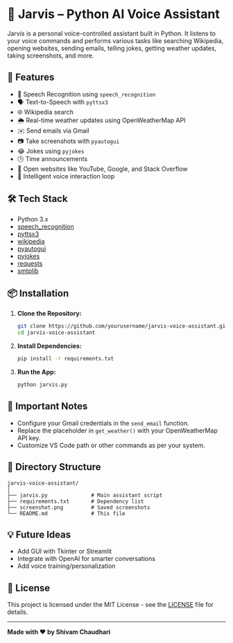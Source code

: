 
# 🤖 Jarvis – Python AI Voice Assistant

Jarvis is a personal voice-controlled assistant built in Python. It listens to your voice commands and performs various tasks like searching Wikipedia, opening websites, sending emails, telling jokes, getting weather updates, taking screenshots, and more.

## 🚀 Features

- 🎤 Speech Recognition using `speech_recognition`
- 🗣️ Text-to-Speech with `pyttsx3`
- 🌐 Wikipedia search
- 🌦️ Real-time weather updates using OpenWeatherMap API
- ✉️ Send emails via Gmail
- 📷 Take screenshots with `pyautogui`
- 😂 Jokes using `pyjokes`
- 🕒 Time announcements
- 🔗 Open websites like YouTube, Google, and Stack Overflow
- 🧠 Intelligent voice interaction loop

## 🛠️ Tech Stack

- Python 3.x
- [speech_recognition](https://pypi.org/project/SpeechRecognition/)
- [pyttsx3](https://pypi.org/project/pyttsx3/)
- [wikipedia](https://pypi.org/project/wikipedia/)
- [pyautogui](https://pypi.org/project/PyAutoGUI/)
- [pyjokes](https://pypi.org/project/pyjokes/)
- [requests](https://pypi.org/project/requests/)
- [smtplib](https://docs.python.org/3/library/smtplib.html)

## 📦 Installation

1. **Clone the Repository:**
   ```bash
   git clone https://github.com/yourusername/jarvis-voice-assistant.git
   cd jarvis-voice-assistant
   ```

2. **Install Dependencies:**
   ```bash
   pip install -r requirements.txt
   ```

3. **Run the App:**
   ```bash
   python jarvis.py
   ```

## 🔐 Important Notes

- Configure your Gmail credentials in the `send_email` function.
- Replace the placeholder in `get_weather()` with your OpenWeatherMap API key.
- Customize VS Code path or other commands as per your system.

## 📁 Directory Structure

```
jarvis-voice-assistant/
│
├── jarvis.py              # Main assistant script
├── requirements.txt       # Dependency list
├── screenshot.png         # Saved screenshots
└── README.md              # This file
```

## 💡 Future Ideas

- Add GUI with Tkinter or Streamlit
- Integrate with OpenAI for smarter conversations
- Add voice training/personalization

## 📜 License

This project is licensed under the MIT License - see the [LICENSE](LICENSE) file for details.

---

**Made with ❤️ by Shivam Chaudhari**
